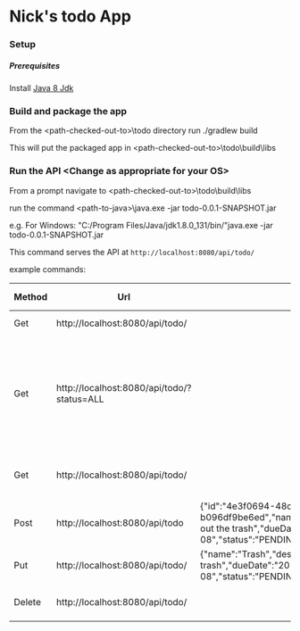 # Nick's todo App

### Setup

##### Prerequisites

Install [Java 8 Jdk](http://www.oracle.com/technetwork/java/javase/downloads/jdk8-downloads-2133151.html)

### Build and package the app 
From the \<path-checked-out-to>\todo directory run ./gradlew build

This will put the packaged app in \<path-checked-out-to>\todo\build\libs

### Run the API \<Change as appropriate for your OS>

From a prompt navigate to \<path-checked-out-to>\todo\build\libs

run the command 
\<path-to-java>\java.exe -jar todo-0.0.1-SNAPSHOT.jar

e.g. For Windows:  "C:/Program Files/Java/jdk1.8.0_131/bin/"java.exe  -jar todo-0.0.1-SNAPSHOT.jar

This command serves the API at `http://localhost:8080/api/todo/`


example commands:


| Method |  Url                                       | Body                                                                                                                                    | What it does                                                             |
|--------|--------------------------------------------|-----------------------------------------------------------------------------------------------------------------------------------------|--------------------------------------------------------------------------|                                 
| Get    | http://localhost:8080/api/todo/            |                                                                                                                                         | return all todos                                                         |
| Get    | http://localhost:8080/api/todo/?status=ALL |                                                                                                                                         | return all todos with given status. Valid status are ALL, PENDING or DONE|
| Get    | http://localhost:8080/api/todo\/<id>       |                                                                                                                                         | return the todo identified by \<id>                                      |
| Post   | http://localhost:8080/api/todo             |{"id":"4e3f0694-48d1-48f7-b997-b096df9be6ed","name":"Trash","description":"take out the trash","dueDate":"2018-07-08","status":"PENDING"}| create a todo                                                            |
| Put    | http://localhost:8080/api/todo\/<id>       |{"name":"Trash","description":"Kids take out the trash","dueDate":"2018-07-08","status":"PENDING"}                                       | update todo with \<id>                                                   |
| Delete | http://localhost:8080/api/todo\/<id>       |                                                                                                                                         | delete todo with \<id>                                                   |
